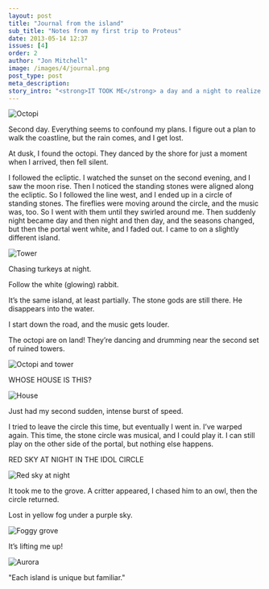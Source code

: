 ```yaml
---
layout: post
title: "Journal from the island"
sub_title: "Notes from my first trip to Proteus"
date: 2013-05-14 12:37
issues: [4]
order: 2
author: "Jon Mitchell"
image: /images/4/journal.png
post_type: post
meta_description: 
story_intro: "<strong>IT TOOK ME</strong> a day and a night to realize I should be taking notes. Here's what stood out about my first visit to Proteus. Some might consider this a spoiler, so maybe you should <a href='http://www.visitproteus.com'>visit Proteus</a> first."
---
```

<div>
    <img src='/images/4/octopi.png' alt='Octopi'>
</div>

Second day. Everything seems to confound my plans. I figure out a plan to walk the coastline, but the rain comes, and I get lost.

At dusk, I found the octopi. They danced by the shore for just a moment when I arrived, then fell silent.

I followed the ecliptic. I watched the sunset on the second evening, and I saw the moon rise. Then I noticed the standing stones were aligned along the ecliptic. So I followed the line west, and I ended up in a circle of standing stones. The fireflies were moving around the circle, and the music was, too. So I went with them until they swirled around me. Then suddenly night became day and then night and then day, and the seasons changed, but then the portal went white, and I faded out. I came to on a slightly different island.

<div>
    <img src='/images/4/nighttower.png' alt='Tower'>
</div>

Chasing turkeys at night.

Follow the white (glowing) rabbit.

It’s the same island, at least partially. The stone gods are still there. He disappears into the water.

I start down the road, and the music gets louder.

The octopi are on land! They’re dancing and drumming near the second set of ruined towers.

<div>
    <img src='/images/4/octitower.png' alt='Octopi and tower'>
</div>

WHOSE HOUSE IS THIS?

<div>
    <img src='/images/4/house.png' alt='House'>
</div>

Just had my second sudden, intense burst of speed.

I tried to leave the circle this time, but eventually I went in. I’ve warped again. This time, the stone circle was musical, and I could play it. I can still play on the other side of the portal, but nothing else happens.

RED SKY AT NIGHT IN THE IDOL CIRCLE

<div>
    <img src='/images/4/redsky.png' alt='Red sky at night'>
</div>

It took me to the grove. A critter appeared, I chased him to an owl, then the circle returned.

Lost in yellow fog under a purple sky.

<div>
    <img src='/images/4/grove.png' alt='Foggy grove'>
</div>

It’s lifting me up!

<div>
    <img src='/images/4/aurora.png' alt='Aurora'>
</div>

"Each island is unique but familiar."
